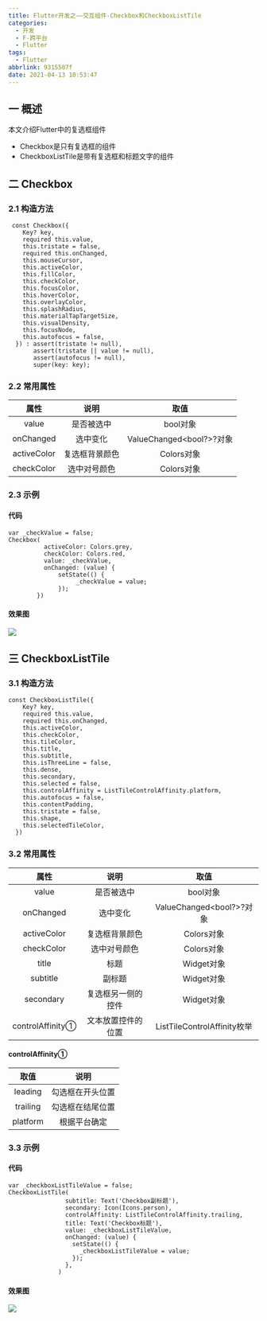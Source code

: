 ```yaml
---
title: Flutter开发之——交互组件-Checkbox和CheckboxListTile
categories:
  - 开发
  - F-跨平台
  - Flutter
tags:
  - Flutter
abbrlink: 9315507f
date: 2021-04-13 10:53:47
---
```

## 一 概述

本文介绍Flutter中的复选框组件

* Checkbox是只有复选框的组件
* CheckboxListTile是带有复选框和标题文字的组件

<!--more-->

## 二 Checkbox

### 2.1 构造方法

```
 const Checkbox({
    Key? key,
    required this.value,
    this.tristate = false,
    required this.onChanged,
    this.mouseCursor,
    this.activeColor,
    this.fillColor,
    this.checkColor,
    this.focusColor,
    this.hoverColor,
    this.overlayColor,
    this.splashRadius,
    this.materialTapTargetSize,
    this.visualDensity,
    this.focusNode,
    this.autofocus = false,
  }) : assert(tristate != null),
       assert(tristate || value != null),
       assert(autofocus != null),
       super(key: key);
```

### 2.2 常用属性

|    属性     |      说明      |           取值           |
| :---------: | :------------: | :----------------------: |
|    value    |   是否被选中   |         bool对象         |
|  onChanged  |    选中变化    | ValueChanged<bool?>?对象 |
| activeColor | 复选框背景颜色 |        Colors对象        |
| checkColor  |  选中对号颜色  |        Colors对象        |

### 2.3 示例

#### 代码

```
var _checkValue = false;
Checkbox(
          activeColor: Colors.grey,
          checkColor: Colors.red,
          value: _checkValue,
          onChanged: (value) {
              setState(() {
                   _checkValue = value;
              });
        })
```

#### 效果图
![][1]

## 三 CheckboxListTile

### 3.1 构造方法

```
const CheckboxListTile({
    Key? key,
    required this.value,
    required this.onChanged,
    this.activeColor,
    this.checkColor,
    this.tileColor,
    this.title,
    this.subtitle,
    this.isThreeLine = false,
    this.dense,
    this.secondary,
    this.selected = false,
    this.controlAffinity = ListTileControlAffinity.platform,
    this.autofocus = false,
    this.contentPadding,
    this.tristate = false,
    this.shape,
    this.selectedTileColor,
  }) 
```

### 3.2 常用属性

|       属性       |        说明        |            取值             |
| :--------------: | :----------------: | :-------------------------: |
|      value       |     是否被选中     |          bool对象           |
|    onChanged     |      选中变化      |  ValueChanged<bool?>?对象   |
|   activeColor    |   复选框背景颜色   |         Colors对象          |
|    checkColor    |    选中对号颜色    |         Colors对象          |
|      title       |        标题        |         Widget对象          |
|     subtitle     |       副标题       |         Widget对象          |
|    secondary     | 复选框另一侧的控件 |         Widget对象          |
| controlAffinity① | 文本放置控件的位置 | ListTileControlAffinity枚举 |

#### controlAffinity①

|   取值   |       说明       |
| :------: | :--------------: |
| leading  | 勾选框在开头位置 |
| trailing | 勾选框在结尾位置 |
| platform |   根据平台确定   |

### 3.3 示例

#### 代码

```
var _checkboxListTileValue = false;
CheckboxListTile(
                subtitle: Text('Checkbox副标题'),
                secondary: Icon(Icons.person),
                controlAffinity: ListTileControlAffinity.trailing,
                title: Text('Checkbox标题'),
                value: _checkboxListTileValue,
                onChanged: (value) {
                  setState(() {
                    _checkboxListTileValue = value;
                  });
                },
              )
```

#### 效果图

![][2]


[1]:https://jsd.onmicrosoft.cn/gh/PGzxc/CDN/blog-flutter/flutter-checkbox-sample.gif
[2]:https://jsd.onmicrosoft.cn/gh/PGzxc/CDN/blog-flutter/flutter-checkboxListTitle-sample.gif